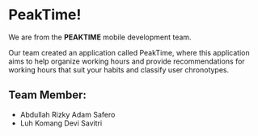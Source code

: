 # PeakTime! 

We are from the **PEAKTIME** mobile development team.

Our team created an application called PeakTime, where this application aims to help organize working hours and provide recommendations for working hours that suit your habits and classify user chronotypes.

## Team Member:
- Abdullah Rizky Adam Safero
- Luh Komang Devi Savitri


